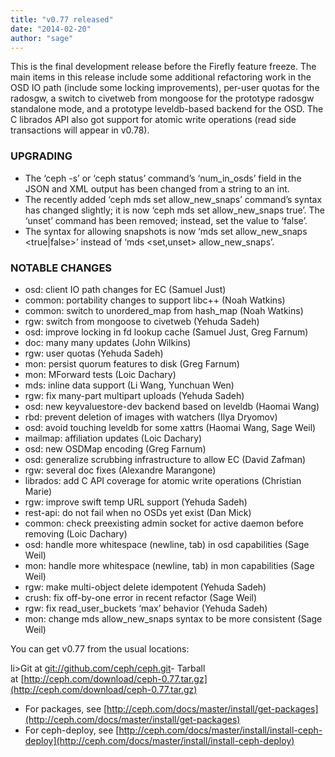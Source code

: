 ```yaml
---
title: "v0.77 released"
date: "2014-02-20"
author: "sage"
---
```


This is the final development release before the Firefly feature freeze. The main items in this release include some additional refactoring work in the OSD IO path (include some locking improvements), per-user quotas for the radosgw, a switch to civetweb from mongoose for the prototype radosgw standalone mode, and a prototype leveldb-based backend for the OSD. The C librados API also got support for atomic write operations (read side transactions will appear in v0.78).

### UPGRADING

- The ‘ceph -s’ or ‘ceph status’ command’s ‘num\_in\_osds’ field in the JSON and XML output has been changed from a string to an int.
- The recently added ‘ceph mds set allow\_new\_snaps’ command’s syntax has changed slightly; it is now ‘ceph mds set allow\_new\_snaps true’. The ‘unset’ command has been removed; instead, set the value to ‘false’.
- The syntax for allowing snapshots is now ‘mds set allow\_new\_snaps <true|false>’ instead of ‘mds <set,unset> allow\_new\_snaps’.

### NOTABLE CHANGES

- osd: client IO path changes for EC (Samuel Just)
- common: portability changes to support libc++ (Noah Watkins)
- common: switch to unordered\_map from hash\_map (Noah Watkins)
- rgw: switch from mongoose to civetweb (Yehuda Sadeh)
- osd: improve locking in fd lookup cache (Samuel Just, Greg Farnum)
- doc: many many updates (John Wilkins)
- rgw: user quotas (Yehuda Sadeh)
- mon: persist quorum features to disk (Greg Farnum)
- mon: MForward tests (Loic Dachary)
- mds: inline data support (Li Wang, Yunchuan Wen)
- rgw: fix many-part multipart uploads (Yehuda Sadeh)
- osd: new keyvaluestore-dev backend based on leveldb (Haomai Wang)
- rbd: prevent deletion of images with watchers (Ilya Dryomov)
- osd: avoid touching leveldb for some xattrs (Haomai Wang, Sage Weil)
- mailmap: affiliation updates (Loic Dachary)
- osd: new OSDMap encoding (Greg Farnum)
- osd: generalize scrubbing infrastructure to allow EC (David Zafman)
- rgw: several doc fixes (Alexandre Marangone)
- librados: add C API coverage for atomic write operations (Christian Marie)
- rgw: improve swift temp URL support (Yehuda Sadeh)
- rest-api: do not fail when no OSDs yet exist (Dan Mick)
- common: check preexisting admin socket for active daemon before removing (Loic Dachary)
- osd: handle more whitespace (newline, tab) in osd capabilities (Sage Weil)
- mon: handle more whitespace (newline, tab) in mon capabilities (Sage Weil)
- rgw: make multi-object delete idempotent (Yehuda Sadeh)
- crush: fix off-by-one error in recent refactor (Sage Weil)
- rgw: fix read\_user\_buckets ‘max’ behavior (Yehuda Sadeh)
- mon: change mds allow\_new\_snaps syntax to be more consistent (Sage Weil)

You can get v0.77 from the usual locations:

li>Git at [git://github.com/ceph/ceph.git](http://github.com/ceph/ceph)- Tarball at [http://ceph.com/download/ceph-0.77.tar.gz](http://ceph.com/download/ceph-0.77.tar.gz)
- For packages, see [http://ceph.com/docs/master/install/get-packages](http://ceph.com/docs/master/install/get-packages)
- For ceph-deploy, see [http://ceph.com/docs/master/install/install-ceph-deploy](http://ceph.com/docs/master/install/install-ceph-deploy)
